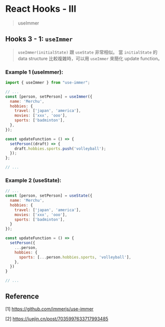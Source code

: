 # React Hooks - III
> useImmer


## Hooks 3 - 1: `useImmer`
> `useImmer(initialState)` 跟 `useState` 非常相似。
> 當 `initialState` 的 data structure 比較複雜時，可以用 `useImmer` 來簡化 update function。


### Example 1 (useImmer):
```js
import { useImmer } from "use-immer";

// ...
const [person, setPerson] = useImmer({
  name: 'Merchu',
  hobbies: {
    travel: ['japan', 'america'],
    movies: ['xxx', 'ooo'],
    sports: ['badminton'],
  },
});

const updateFunction = () => {
  setPerson((draft) => {
    draft.hobbies.sports.push('volleyball');
  });
};

// ...
```

### Example 2 (useState):
```js
// ...
const [person, setPerson] = useState({
  name: 'Merchu',
  hobbies: {
    travel: ['japan', 'america'],
    movies: ['xxx', 'ooo'],
    sports: ['badminton'],
  }
});

const updateFunction = () => {
  setPerson({
    ...person,
    hobbies: {
      sports: [...person.hobbies.sports, 'volleyball'],
    },
  })
}

// ...
```


## Reference
[1] https://github.com/immerjs/use-immer

[2] https://juejin.cn/post/7035997633717993485